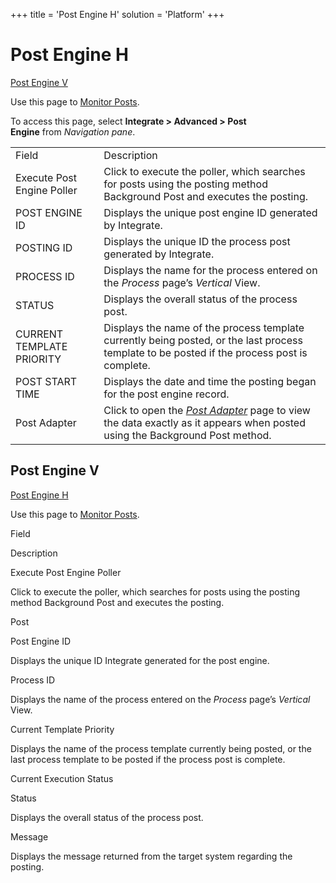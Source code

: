 +++
title = 'Post Engine H'
solution = 'Platform'
+++

# Post Engine H

[Post Engine V](#Post_Engine_V)

<div class="use">

Use this page to [Monitor Posts](../Use_Cases/Monitor_Posts).

</div>

To access this page, select <span style="font-weight: bold;">Integrate
\> </span>**Advanced \> Post Engine** from *Navigation
pane*.

|                            |                                                                                                                                                |
| -------------------------- | ---------------------------------------------------------------------------------------------------------------------------------------------- |
| Field                      | Description                                                                                                                                    |
| Execute Post Engine Poller | Click to execute the poller, which searches for posts using the posting method Background Post and executes the posting.                       |
| POST ENGINE ID             | Displays the unique post engine ID generated by Integrate.                                                                                     |
| POSTING ID                 | Displays the unique ID the process post generated by Integrate.                                                                                |
| PROCESS ID                 | Displays the name for the process entered on the *Process* page’s *Vertical* View.                                                             |
| STATUS                     | Displays the overall status of the process post.                                                                                               |
| CURRENT TEMPLATE PRIORITY  | Displays the name of the process template currently being posted, or the last process template to be posted if the process post is complete.   |
| POST START TIME            | Displays the date and time the posting began for the post engine record.                                                                       |
| Post Adapter               | Click to open the *[Post Adapter](Post_Adapter)* page to view the data exactly as it appears when posted using the Background Post method. |

## <span id="Post_Engine_V"></span>Post Engine V

[Post Engine H](Post_Engine_H)

<div class="use">

Use this page to [Monitor Posts](../Use_Cases/Monitor_Posts).

</div>

Field

Description

Execute Post Engine Poller

Click to execute the poller, which searches for posts using the posting
method Background Post and executes the posting.

Post

Post Engine ID

Displays the unique ID Integrate generated for the post engine.

Process ID

Displays the name of the process entered on the *Process* page’s
*Vertical* View.

Current Template Priority

Displays the name of the process template currently being posted, or the
last process template to be posted if the process post is complete.

Current Execution Status

Status

Displays the overall status of the process post.

Message

Displays the message returned from the target system regarding the
posting.

